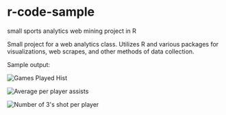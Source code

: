 # r-code-sample
small sports analytics web mining project in R


Small project for a web analytics class. Utilizes R and various packages for visualizations, web scrapes, and other methods of data collection.

Sample output:


![Games Played Hist](https://i.imgur.com/NkyMf1i.png)

![Average per player assists](https://i.imgur.com/jzJ5Dyj.png)

![Number of 3's shot per player](https://i.imgur.com/NkyMf1i.png)

